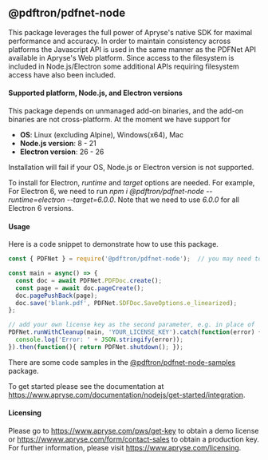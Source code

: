 ## @pdftron/pdfnet-node

This package leverages the full power of Apryse's native SDK for maximal performance and accuracy. In order to maintain consistency across platforms the Javascript API is used in the same manner as the PDFNet API available in Apryse's Web platform. Since access to the filesystem is included in Node.js/Electron some additional APIs requiring filesystem access have also been included.

#### Supported platform, Node.js, and Electron versions
This package depends on unmanaged add-on binaries, and the add-on binaries are not cross-platform. At the moment we have support for
  * **OS**: Linux (excluding Alpine), Windows(x64), Mac
  * **Node.js version**: 8 - 21
  * **Electron version**: 26 - 26
 
Installation will fail if your OS, Node.js or Electron version is not supported.

To install for Electron, *runtime* and *target* options are needed. For example, For Electron 6, we need to run  *npm i @pdftron/pdfnet-node --runtime=electron --target=6.0.0*. Note that we need to use *6.0.0* for all Electron 6 versions.

#### Usage
Here is a code snippet to demonstrate how to use this package.
```javascript
const { PDFNet } = require('@pdftron/pdfnet-node');  // you may need to set up NODE_PATH environment variable to make this work.

const main = async() => {
  const doc = await PDFNet.PDFDoc.create();
  const page = await doc.pageCreate();
  doc.pagePushBack(page);
  doc.save('blank.pdf', PDFNet.SDFDoc.SaveOptions.e_linearized);
};

// add your own license key as the second parameter, e.g. in place of 'YOUR_LICENSE_KEY'.
PDFNet.runWithCleanup(main, 'YOUR_LICENSE_KEY').catch(function(error) {
  console.log('Error: ' + JSON.stringify(error));
}).then(function(){ return PDFNet.shutdown(); });
```

There are some code samples in the [@pdftron/pdfnet-node-samples](https://www.npmjs.com/package/@pdftron/pdfnet-node-samples) package.

To get started please see the documentation at https://www.apryse.com/documentation/nodejs/get-started/integration.

#### Licensing
Please go to https://www.apryse.com/pws/get-key to obtain a demo license or https://wwww.apryse.com/form/contact-sales to obtain a production key. For further information, please visit https://www.apryse.com/licensing.
